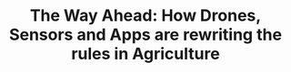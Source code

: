 ---
title: "The Way Ahead: How Drones, Sensors and Apps are rewriting the rules in Agriculture"
subtitle:
event: "African women in Technology Conference (East Africa)"
event-fulltitle:
event-url: 
location: "Nairobi, Kenya"
slides: "http://www.slideshare.net/njoannah/
the-way-ahead-how-drones-sensors-and-apps-are-rewriting-the-rules-in-agriculture"
video:
post:
news:
---